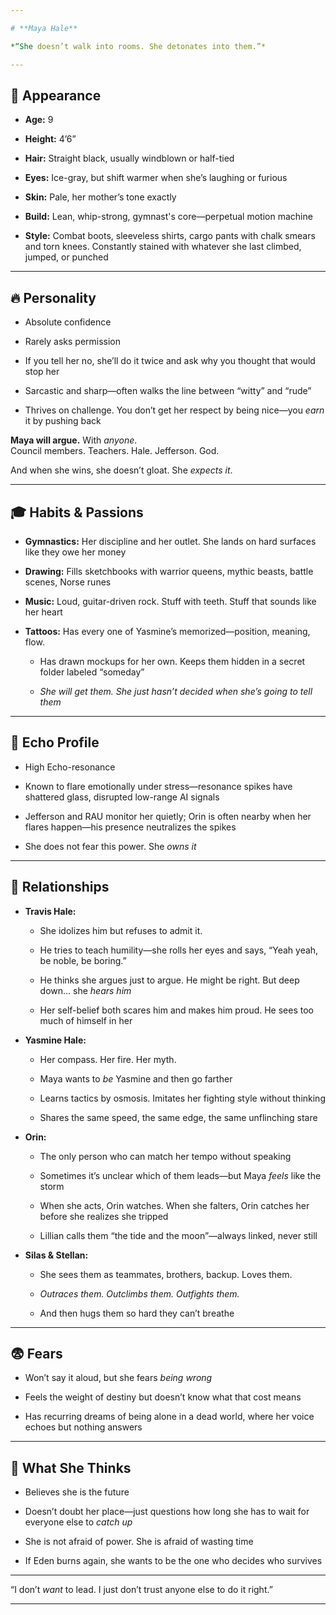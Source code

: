 ```yaml
---

# **Maya Hale**

*“She doesn’t walk into rooms. She detonates into them.”*

---
```


## **🧍 Appearance**

* **Age:** 9

* **Height:** 4’6”

* **Hair:** Straight black, usually windblown or half-tied

* **Eyes:** Ice-gray, but shift warmer when she’s laughing or furious

* **Skin:** Pale, her mother’s tone exactly

* **Build:** Lean, whip-strong, gymnast's core—perpetual motion machine

* **Style:** Combat boots, sleeveless shirts, cargo pants with chalk smears and torn knees. Constantly stained with whatever she last climbed, jumped, or punched

---

## **🔥 Personality**

* Absolute confidence

* Rarely asks permission

* If you tell her no, she’ll do it twice and ask why you thought that would stop her

* Sarcastic and sharp—often walks the line between “witty” and “rude”

* Thrives on challenge. You don’t get her respect by being nice—you *earn* it by pushing back

**Maya will argue.** With *anyone*.  
 Council members. Teachers. Hale. Jefferson. God.

And when she wins, she doesn’t gloat. She *expects it*.

---

## **🎓 Habits & Passions**

* **Gymnastics:** Her discipline and her outlet. She lands on hard surfaces like they owe her money

* **Drawing:** Fills sketchbooks with warrior queens, mythic beasts, battle scenes, Norse runes

* **Music:** Loud, guitar-driven rock. Stuff with teeth. Stuff that sounds like her heart

* **Tattoos:** Has every one of Yasmine’s memorized—position, meaning, flow.

  * Has drawn mockups for her own. Keeps them hidden in a secret folder labeled “someday”

  * *She will get them. She just hasn’t decided when she’s going to tell them*

---

## **🧬 Echo Profile**

* High Echo-resonance

* Known to flare emotionally under stress—resonance spikes have shattered glass, disrupted low-range AI signals

* Jefferson and RAU monitor her quietly; Orin is often nearby when her flares happen—his presence neutralizes the spikes

* She does not fear this power. She *owns it*

---

## **👥 Relationships**

* **Travis Hale:**

  * She idolizes him but refuses to admit it.

  * He tries to teach humility—she rolls her eyes and says, “Yeah yeah, be noble, be boring.”

  * He thinks she argues just to argue. He might be right. But deep down… she *hears him*

  * Her self-belief both scares him and makes him proud. He sees too much of himself in her

* **Yasmine Hale:**

  * Her compass. Her fire. Her myth.

  * Maya wants to *be* Yasmine and then go farther

  * Learns tactics by osmosis. Imitates her fighting style without thinking

  * Shares the same speed, the same edge, the same unflinching stare

* **Orin:**

  * The only person who can match her tempo without speaking

  * Sometimes it’s unclear which of them leads—but Maya *feels* like the storm

  * When she acts, Orin watches. When she falters, Orin catches her before she realizes she tripped

  * Lillian calls them “the tide and the moon”—always linked, never still

* **Silas & Stellan:**

  * She sees them as teammates, brothers, backup. Loves them.

  * *Outraces them.* *Outclimbs them.* *Outfights them.*

  * And then hugs them so hard they can’t breathe

---

## **😨 Fears**

* Won’t say it aloud, but she fears *being wrong*

* Feels the weight of destiny but doesn’t know what that cost means

* Has recurring dreams of being alone in a dead world, where her voice echoes but nothing answers

---

## **🧠 What She Thinks**

* Believes she is the future

* Doesn’t doubt her place—just questions how long she has to wait for everyone else to *catch up*

* She is not afraid of power. She is afraid of wasting time

* If Eden burns again, she wants to be the one who decides who survives

---

“I don’t *want* to lead. I just don’t trust anyone else to do it right.”

---

